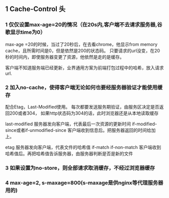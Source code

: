 ## 1 Cache-Control 头

### 1 仅仅设置max-age=20的情况（在20s内,客户端不去请求服务器,谷歌显示time为0）

max-age =20的时候，当过了20秒后，在去看chrome，他显示from memory cache，且所需时间是0，但是依然是200的状态码。
只要请求的url没变，在20秒的时间内，即使服务器变更了资源，他依然是走的是缓存。

客户端不知道服务端已经更新，业界通用方案为前端打包过程中的哈希，放入请求url.

### 2 加入no-cache，使得客户端无论如何也要经服务器验证才能使用缓存

配合Etag，Last-Modified使用。 每次都要发送服务期验证，由服务区决定是否返回200或者304， 如果http状态码为304的话，此时浏览器还是从本地读取缓存

last-modified     服务器发向客户端，代表最后一次资源的更新时间
if-modified-since或者if-unmodified-since 客户端收到信息后。把服务器返回的时间给加上。

etag             服务器发向客户端，代表文件的哈希值
if-match 
if-non-match     客户端收到哈希值后。再把哈希值告诉服务器，由服务器判断是否是新的文件

### 3 如果设置为no-store，则全部请求取消缓存，不经过浏览器缓存

### 4 max-age=2, s-maxage=800(s-maxage是供nginx等代理服务器用的)